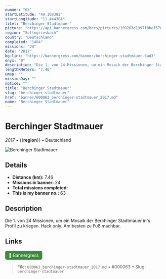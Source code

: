 ```yaml
---
nummer: "63"
startLatitude: "49.108382"
startLongitude: "11.444384"
titel: "Berchinger Stadtmauer"
picture: "https://api.bannergress.com/bnrs/pictures/109263d1997f0bef578efd3bf35cd29b"
region: "Sollngriesbach"
country: "Deutschland"
completed: "1404"
missions: "24"
date: "2017"
bg-link: "https://bannergress.com/banner/berchinger-stadtmauer-6ad3"
onyx: "0"
description: "Die 1. von 24 Missionen, um ein Mosaik der Berchinger Stadtmauer in's Profil zu kriegen.\nHack only. Am besten zu Fuß machbar."
lengthKMeters: "7,46"
umap: ""
missionDay: ""
notice: ""
title: "Berchinger Stadtmauer"
slug: "berchinger-stadtmauer"
href: "banner/000063_berchinger-stadtmauer_2017.md"
name: "Berchinger Stadtmauer"
---
```

# Berchinger Stadtmauer

*2017* • {{__region__}} • Deutschland

![Berchinger Stadtmauer](https://api.bannergress.com/bnrs/pictures/109263d1997f0bef578efd3bf35cd29b)



## Details
- **Distance (km):** 7.46
- **Missions in banner:** 24
- **Total missions completed:** 
- **This is my banner no.:** 63



## Description
Die 1. von 24 Missionen, um ein Mosaik der Berchinger Stadtmauer in's Profil zu kriegen.
Hack only. Am besten zu Fuß machbar.



## Links
<a href="https://bannergress.com/banner/berchinger-stadtmauer-6ad3" target="_blank" style="display:inline-block;margin-right:8px;padding:6px 12px;background:#3c8b3c;color:#fff;text-decoration:none;border-radius:6px;">🔗 Bannergress</a>



> File: `000063_berchinger-stadtmauer_2017.md` • #000063 • Slug: `berchinger-stadtmauer`
